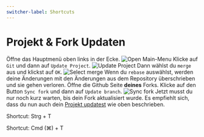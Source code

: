 ```yaml
---
switcher-label: Shortcuts
---
```


# Projekt & Fork Updaten

<procedure title="Projekt Updaten" id="update">
<step>
Öffne das Hauptmenü oben links in der Ecke.
<img src="update-project-first.png" alt="Open Main-Menu" style="block"/>
</step>
<step>
Klicke auf <code>Git</code> und dann auf <code>Update Project</code>.
<img src="update-project-second.png" alt="Update Project" style="block" thumbnail="true"/>
</step>
<step>
Dann wählst du <code>merge</code> aus und klickst auf <code>OK</code>.
<img src="update-project-third.png" alt="Select merge" style="block"/>
<warning>
Wenn du <code>rebase</code> auswählst, werden deine Änderungen mit den Änderungen aus dem Repository überschrieben 
und sie gehen verloren.
</warning>
</step>
</procedure>

<procedure title="Fork Updaten" id="update-fork">
<step>
Öffne die Github Seite <b>deines</b> Forks.
</step>
<step>
Klicke auf den Button <code>Sync fork</code> und dann auf <code>Update branch</code>.
<img src="update-project-fourth.png" alt="Sync fork" style="block" thumbnail="true"/>
</step>
<step>
Jetzt musst du nur noch kurz warten, bis dein Fork aktualisiert wurde.
</step>
<step>
Es empfiehlt sich, dass du nun auch dein 
<a href="update-project.md" anchor="update" summary="Projekt Updaten">Projekt updatest</a>
wie oben beschrieben.
</step>
</procedure>

<tldr>
    <p switcher-key="Windows">
        Shortcut: <shortcut>Strg + T</shortcut>
    </p>
    <p switcher-key="macOS">
        Shortcut: <shortcut>Cmd (⌘) + T</shortcut>
    </p>
</tldr>